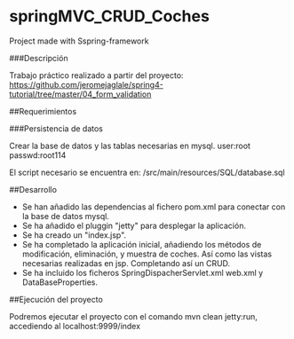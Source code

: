 # springMVC_CRUD_Coches
Project made with Sspring-framework

###Descripción

Trabajo práctico realizado a partir del proyecto: https://github.com/jeromejaglale/spring4-tutorial/tree/master/04_form_validation

##Requerimientos 

###Persistencia de datos

Crear la base de datos y las tablas necesarias en mysql.
user:root
passwd:root114

El script necesario se encuentra en: /src/main/resources/SQL/database.sql

##Desarrollo

- Se han añadido las dependencias al fichero pom.xml para conectar con la base de datos mysql.
- Se ha añadido el pluggin "jetty" para desplegar la aplicación.
- Se ha creado un "index.jsp".
- Se ha completado la aplicación inicial, añadiendo los métodos de modificación, eliminación, y muestra de coches. Así como las vistas necesarias realizadas en jsp. Completando así un CRUD.
- Se ha incluido los ficheros SpringDispacherServlet.xml  web.xml y DataBaseProperties. 

##Ejecución del proyecto

Podremos ejecutar el proyecto con el comando mvn clean jetty:run, accediendo al localhost:9999/index
